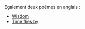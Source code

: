 Egalement deux poèmes en anglais :

- [Wisdom](/en/original_texts/2024/wisdom)
- [Time flies by](/en/original_texts/2024/time_flies_by)

